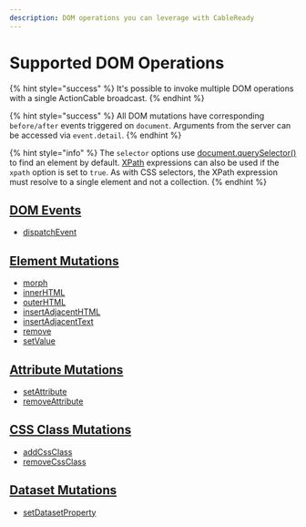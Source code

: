 ```yaml
---
description: DOM operations you can leverage with CableReady
---
```


# Supported DOM Operations

{% hint style="success" %}
It's possible to invoke multiple DOM operations with a single ActionCable broadcast.
{% endhint %}

{% hint style="success" %}
All DOM mutations have corresponding `before/after` events triggered on `document`. Arguments from the server can be accessed via `event.detail`.
{% endhint %}

{% hint style="info" %}
The `selector` options use [document.querySelector\(\)](https://developer.mozilla.org/en-US/docs/Web/API/Document/querySelector) to find an element by default. [XPath](https://developer.mozilla.org/en-US/docs/Web/XPath) expressions can also be used if the `xpath` option is set to `true`. As with CSS selectors, the XPath expression must resolve to a single element and not a collection.
{% endhint %}

## [DOM Events](dom-events.md)

* [dispatchEvent](dom-events.md#dispatchevent)

## [Element Mutations](element-mutations.md)

* [morph](element-mutations.md#morph)
* [innerHTML](element-mutations.md#innerhtml)
* [outerHTML](element-mutations.md#outerhtml)
* [insertAdjacentHTML](element-mutations.md#insertAdjacentHTML)
* [insertAdjacentText](element-mutations.md#insertadjacenttext)
* [remove](element-mutations.md#remove)
* [setValue](element-mutations.md#setvalue)

## [Attribute Mutations](attribute-mutations.md)

* [setAttribute](attribute-mutations.md#setattribute)
* [removeAttribute](attribute-mutations.md#removeattribute)

## [CSS Class Mutations](css-class-mutations.md)

* [addCssClass](css-class-mutations.md#addcssclass)
* [removeCssClass](css-class-mutations.md#removecssclass)

## [Dataset Mutations](dataset-mutations.md)

* [setDatasetProperty](dataset-mutations.md#setdatasetproperty)

